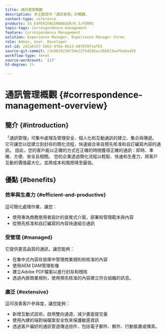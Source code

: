 ```yaml
---
title: 通訊管理概觀
description: 本主題提供「通訊管理」的概觀。
content-type: reference
products: SG_EXPERIENCEMANAGER/6.5/FORMS
topic-tags: correspondence-management
feature: Correspondence Management
solution: Experience Manager, Experience Manager Forms
role: Admin, User, Developer
exl-id: 242a0157-5863-4f9a-8613-687078fcafb5
source-git-commit: c3e9029236734e22f5d266ac26b923eafbe0a459
workflow-type: tm+mt
source-wordcount: '217'
ht-degree: 1%

---
```


# 通訊管理概觀 {#correspondence-management-overview}

## 簡介 {#introduction}

「通訊管理」可集中處理及管理安全、個人化和互動通訊的建立、集合與傳遞。 它可讓您以從建立到封存的簡化流程，快速組合來自預先核准和自訂編寫內容的通訊。 因此，您的客戶能以正確的方式在正確的時間獲得正確的通訊：即時、準確、方便、安全且相關。 您的企業透過簡化流程以輕鬆、快速和生產力，將客戶互動的價值最大化，並將成本和風險降至最低。

## 優點 {#benefits}

### 效率與生產力 {#efficient-and-productive}

這可簡化處理作業，讓您：

* 使用專為商務使用者設計的直覺式介面，部署和管理範本與內容
* 從預先核准和自訂編寫的內容快速組合通訊

### 受管理 {#managed}

它提供更高品質的通訊，讓您能夠：

* 在集中式內容存放庫中管理商業規則和核准的內容
* 使用AEM DAM管理影像
* 建立Adobe PDF檔案以進行封存和稽核
* 透過內嵌商業規則，使用預先核准的內容建立符合組織的訊息。

### 廣泛 {#extensive}

這可改善客戶參與度，讓您能夠：

* 新增互動式技術，啟用雙向通道，減少書面提交量
* 使用內建的端對端檔案安全性來保護敏感資訊
* 透過客戶偏好的通訊管道傳送信件，包括電子郵件、郵件、行動裝置或傳真。
